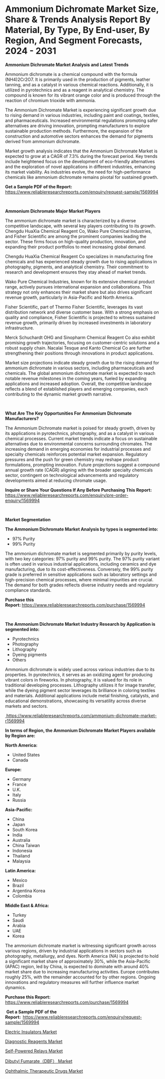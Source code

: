 <p><h1>Ammonium Dichromate Market Size, Share & Trends Analysis Report By Material, By Type, By End-user, By Region, And Segment Forecasts, 2024 - 2031</h1></p><p><strong>Ammonium Dichromate Market Analysis and Latest Trends</strong></p>
<p><p>Ammonium dichromate is a chemical compound with the formula (NH4)2Cr2O7. It is primarily used in the production of pigments, leather tanning, and as a catalyst in various chemical reactions. Additionally, it is utilized in pyrotechnics and as a reagent in analytical chemistry. The compound is known for its vibrant orange color and is produced through the reaction of chromium trioxide with ammonia.</p><p>The Ammonium Dichromate Market is experiencing significant growth due to rising demand in various industries, including paint and coatings, textiles, and pharmaceuticals. Increased environmental regulations promoting safer alternatives are driving innovation, prompting manufacturers to explore sustainable production methods. Furthermore, the expansion of the construction and automotive sectors enhances the demand for pigments derived from ammonium dichromate.</p><p>Market growth analysis indicates that the Ammonium Dichromate Market is expected to grow at a CAGR of 7.3% during the forecast period. Key trends include heightened focus on the development of eco-friendly alternatives and the exploration of novel applications in different industries, enhancing its market viability. As industries evolve, the need for high-performance chemicals like ammonium dichromate remains pivotal for sustained growth.</p></p>
<p><strong>Get a Sample PDF of the Report:&nbsp;</strong> <a href="https://www.reliableresearchreports.com/enquiry/request-sample/1569994?utm_campaign=1677&utm_medium=2&utm_source=Github&utm_content=ia&utm_term=14102024&utm_id=ammonium-dichromate">https://www.reliableresearchreports.com/enquiry/request-sample/1569994</a></p>
<p>&nbsp;</p>
<p><strong>Ammonium Dichromate Major Market Players</strong></p>
<p><p>The ammonium dichromate market is characterized by a diverse competitive landscape, with several key players contributing to its growth. Chengdu HuaXia Chemical Reagent Co, Wako Pure Chemical Industries, and Fisher Scientific are among the prominent companies leading the sector. These firms focus on high-quality production, innovation, and expanding their product portfolios to meet increasing global demand.</p><p>Chengdu HuaXia Chemical Reagent Co specializes in manufacturing fine chemicals and has experienced steady growth due to rising applications in photography, pigments, and analytical chemistry. Their commitment to research and development ensures they stay ahead of market trends.</p><p>Wako Pure Chemical Industries, known for its extensive chemical product range, actively pursues international expansion and collaborations. This strategy not only enhances their market share but also drives significant revenue growth, particularly in Asia-Pacific and North America.</p><p>Fisher Scientific, part of Thermo Fisher Scientific, leverages its vast distribution network and diverse customer base. With a strong emphasis on quality and compliance, Fisher Scientific is projected to witness sustained revenue growth, primarily driven by increased investments in laboratory infrastructure.</p><p>Merck Schuchardt OHG and Sinopharm Chemical Reagent Co also exhibit promising growth trajectories, focusing on customer-centric solutions and a robust supply chain. Nacalai Tesque and Kanto Chemical Co are further strengthening their positions through innovations in product applications.</p><p>Market size projections indicate steady growth due to the rising demand for ammonium dichromate in various sectors, including pharmaceuticals and chemicals. The global ammonium dichromate market is expected to reach notable revenue milestones in the coming years, fueled by expanding applications and increased adoption. Overall, the competitive landscape reflects a blend of established players and emerging companies, each contributing to the dynamic market growth narrative.</p></p>
<p>&nbsp;</p>
<p><strong>What Are The Key Opportunities For Ammonium Dichromate Manufacturers?</strong></p>
<p><p>The Ammonium Dichromate market is poised for steady growth, driven by its applications in pyrotechnics, photography, and as a catalyst in various chemical processes. Current market trends indicate a focus on sustainable alternatives due to environmental concerns surrounding chromates. The increasing demand in emerging economies for industrial processes and specialty chemicals reinforces potential market expansion. Regulatory pressures and the push for green chemistry may reshape product formulations, prompting innovation. Future projections suggest a compound annual growth rate (CAGR) aligning with the broader specialty chemicals sector, contingent on technological advancements and regulatory developments aimed at reducing chromate usage.</p></p>
<p><strong>Inquire or Share Your Questions If Any Before Purchasing This Report:</strong> <a href="https://www.reliableresearchreports.com/enquiry/pre-order-enquiry/1569994?utm_campaign=1677&utm_medium=2&utm_source=Github&utm_content=ia&utm_term=14102024&utm_id=ammonium-dichromate">https://www.reliableresearchreports.com/enquiry/pre-order-enquiry/1569994</a></p>
<p>&nbsp;</p>
<p><strong>Market Segmentation</strong></p>
<p><strong>The Ammonium Dichromate Market Analysis by types is segmented into:</strong></p>
<p><ul><li>97% Purity</li><li>99% Purity</li></ul></p>
<p><p>The ammonium dichromate market is segmented primarily by purity levels, with two key categories: 97% purity and 99% purity. The 97% purity variant is often used in various industrial applications, including ceramics and dye manufacturing, due to its cost-effectiveness. Conversely, the 99% purity grade is preferred in sensitive applications such as laboratory settings and high-precision chemical processes, where minimal impurities are crucial. The demand for both grades reflects diverse industry needs and regulatory compliance standards.</p></p>
<p><strong>Purchase this Report:&nbsp;</strong><a href="https://www.reliableresearchreports.com/purchase/1569994?utm_campaign=1677&utm_medium=2&utm_source=Github&utm_content=ia&utm_term=14102024&utm_id=ammonium-dichromate">https://www.reliableresearchreports.com/purchase/1569994</a></p>
<p>&nbsp;</p>
<p><strong>The Ammonium Dichromate Market Industry Research by Application is segmented into:</strong></p>
<p><ul><li>Pyrotechnics</li><li>Photography</li><li>Lithography</li><li>Dyeing pigments</li><li>Others</li></ul></p>
<p><p>Ammonium dichromate is widely used across various industries due to its properties. In pyrotechnics, it serves as an oxidizing agent for producing vibrant colors in fireworks. In photography, it is valued for its role in traditional developing processes. Lithography utilizes it for image transfer, while the dyeing pigment sector leverages its brilliance in coloring textiles and materials. Additional applications include metal finishing, catalysts, and educational demonstrations, showcasing its versatility across diverse markets and sectors.</p></p>
<p><a href="https://www.reliableresearchreports.com/ammonium-dichromate-market-r1569994?utm_campaign=1677&utm_medium=2&utm_source=Github&utm_content=ia&utm_term=14102024&utm_id=ammonium-dichromate">&nbsp;https://www.reliableresearchreports.com/ammonium-dichromate-market-r1569994</a></p>
<p><strong>In terms of Region, the Ammonium Dichromate Market Players available by Region are:</strong></p>
<p>
    <p> <strong> North America: </strong>
        <ul>
            <li>United States</li>
            <li>Canada</li>
        </ul>
        </p> 
    <p> <strong> Europe: </strong>
        <ul>
            <li>Germany</li>
            <li>France</li>
            <li>U.K.</li>
            <li>Italy</li>
            <li>Russia</li>
        </ul>
        </p> 
    <p> <strong> Asia-Pacific: </strong>
        <ul>
            <li>China</li>
            <li>Japan</li>
            <li>South Korea</li>
            <li>India</li>
            <li>Australia</li>
            <li>China Taiwan</li>
            <li>Indonesia</li>
            <li>Thailand</li>
            <li>Malaysia</li>
        </ul>
        </p> 
    <p> <strong> Latin America: </strong>
        <ul>
            <li>Mexico</li>
            <li>Brazil</li>
            <li>Argentina Korea</li>
            <li>Colombia</li>
        </ul>
        </p> 
    <p> <strong> Middle East & Africa: </strong>
        <ul>
            <li>Turkey</li>
            <li>Saudi</li>
            <li>Arabia</li>
            <li>UAE</li>
            <li>Korea</li>
        </ul>
    </p>
    </p>
<p><p>The ammonium dichromate market is witnessing significant growth across various regions, driven by industrial applications in sectors such as photography, metallurgy, and dyes. North America (NA) is projected to hold a significant market share of approximately 30%, while the Asia-Pacific (APAC) region, led by China, is expected to dominate with around 40% market share due to increasing manufacturing activities. Europe contributes roughly 25%, with the remainder accounted for by other regions. Ongoing innovations and regulatory measures will further influence market dynamics.</p></p>
<p><strong>Purchase this Report: </strong><a href="https://www.reliableresearchreports.com/purchase/1569994?utm_campaign=1677&utm_medium=2&utm_source=Github&utm_content=ia&utm_term=14102024&utm_id=ammonium-dichromate">https://www.reliableresearchreports.com/purchase/1569994</a></p>
<p>&nbsp;<strong>Get a Sample PDF of the Report:&nbsp;&nbsp;</strong><a href="https://www.reliableresearchreports.com/enquiry/request-sample/1569994?utm_campaign=1677&utm_medium=2&utm_source=Github&utm_content=ia&utm_term=14102024&utm_id=ammonium-dichromate">https://www.reliableresearchreports.com/enquiry/request-sample/1569994</a></p>
<p><strong></strong></p>
<p><p><a href="https://www.linkedin.com/pulse/global-electric-insulators-market-trends-innovations-forward-looking-x0qge?trk=public_post_embed_feed-article-content&utm_campaign=1677&utm_medium=2&utm_source=Github&utm_content=ia&utm_term=14102024&utm_id=ammonium-dichromate">Electric Insulators Market</a></p><p><a href="https://www.linkedin.com/pulse/diagnostic-reagents-market-essentials-key-players-demand-ymche?utm_campaign=1677&utm_medium=2&utm_source=Github&utm_content=ia&utm_term=14102024&utm_id=ammonium-dichromate">Diagnostic Reagents Market</a></p><p><a href="https://www.linkedin.com/pulse/exploring-self-powered-relays-market-dynamics-global-trends-cc9ce?utm_campaign=1677&utm_medium=2&utm_source=Github&utm_content=ia&utm_term=14102024&utm_id=ammonium-dichromate">Self-Powered Relays Market</a></p><p><a href="https://www.linkedin.com/pulse/dibutyl-fumaratedbf-market-research-report-2024-2031-topicsco-k1sdf?utm_campaign=1677&utm_medium=2&utm_source=Github&utm_content=ia&utm_term=14102024&utm_id=ammonium-dichromate">Dibutyl Fumarate（DBF） Market</a></p><p><a href="https://www.linkedin.com/pulse/ophthalmic-therapeutic-drugs-market-trends-strategic-insights-kelne?utm_campaign=1677&utm_medium=2&utm_source=Github&utm_content=ia&utm_term=14102024&utm_id=ammonium-dichromate">Ophthalmic Therapeutic Drugs Market</a></p></p>